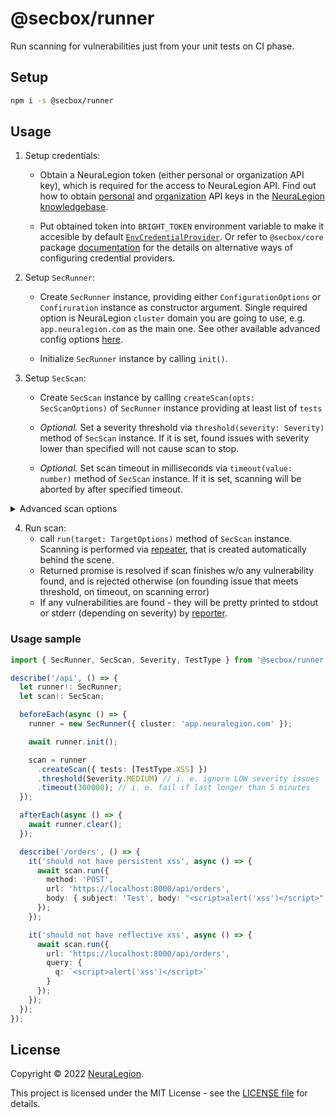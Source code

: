 # @secbox/runner

Run scanning for vulnerabilities just from your unit tests on CI phase.

## Setup

```bash
npm i -s @secbox/runner
```

## Usage

1.  Setup credentials:

    - Obtain a NeuraLegion token (either personal or organization API key), which is required for the access to NeuraLegion API. Find out how to obtain [personal](https://docs.brightsec.com/docs/manage-your-personal-account#manage-your-personal-api-keys-authentication-tokens) and [organization](https://docs.brightsec.com/docs/manage-your-organization#manage-organization-apicli-authentication-tokens) API keys in the [NeuraLegion knowledgebase](https://docs.brightsec.com).

    - Put obtained token into `BRIGHT_TOKEN` environment variable to make it accesible by default [`EnvCredentialProvider`](https://github.com/NeuraLegion/sec-tester-js/tree/master/packages/core#envcredentialprovider). Or refer to `@secbox/core` package [documentation](https://github.com/NeuraLegion/secbox-sdk-js/tree/master/packages/core#credentials) for the details on alternative ways of configuring credential providers.

2.  Setup `SecRunner`:

    - Create `SecRunner` instance, providing either `ConfigurationOptions` or `Confiruration` instance as constructor argument.
      Single required option is NeuraLegion `cluster` domain you are going to use, e.g. `app.neuralegion.com` as the main one.
      See other available advanced config options [here](https://github.com/NeuraLegion/sec-tester-js/tree/master/packages/core#options).

    - Initialize `SecRunner` instance by calling `init()`.

3.  Setup `SecScan`:

    - Create `SecScan` instance by calling `createScan(opts: SecScanOptions)` of `SecRunner` instance providing at least list of `tests`

    - _Optional._ Set a severity threshold via `threshold(severity: Severity)` method of `SecScan` instance.
      If it is set, found issues with severity lower than specified will not cause scan to stop.

    - _Optional._ Set scan timeout in milliseconds via `timeout(value: number)` method of `SecScan` instance.
      If it is set, scanning will be aborted by after specified timeout.

<details>
<summary>Advanced scan options</summary>

| Name                   | Mandatory | Default                       | Description                                                                                                                            |
| ---------------------- | --------- | ----------------------------- | -------------------------------------------------------------------------------------------------------------------------------------- |
| `tests`                | Yes       | N/A                           | The list of tests to be performed against the target application. [See full list](https://docs.brightsec.com/docs/vulnerability-guide) |
| `smart`                | No        | true                          | Enabled by default to minimize scan time by using automatic smart decisions regarding parameter skipping, detection phases, etc.       |
| `skipStaticParams`     | No        | true                          | Detects if a parameter has any effect on the target behavior when changed, and skip testing static parameters.                         |
| `poolSize`             | No        | 10                            | Sets the maximum concurrent requests for the scan, to control the load on your server.                                                 |
| `attackParamLocations` | No        | ['body', 'query', 'fragment'] | Defines which part of the request to attack. Additionally available values are 'header' and 'path'                                     |
| `slowEpTimeout`        | No        | 1000                          | Skip entry-points that take longer to respond than specified ms value                                                                  |
| `name`                 | No        | _endpoint name_               | The scan name. Default one will look like `GET https://example.com/`.                                                                  |

</details>

4.  Run scan:
    - call `run(target: TargetOptions)` method of `SecScan` instance. Scanning is performed via [repeater](https://github.com/NeuraLegion/sec-tester-js/tree/master/packages/repeater), that is created automatically behind the scene.
    - Returned promise is resolved if scan finishes w/o any vulnerability found, and is rejected otherwise (on founding issue that meets threshold, on timeout, on scanning error)
    - If any vulnerabilities are found - they will be pretty printed to stdout or stderr (depending on severity) by [reporter](https://github.com/NeuraLegion/sec-tester-js/tree/master/packages/reporter).

### Usage sample

```ts
import { SecRunner, SecScan, Severity, TestType } from '@secbox/runner';

describe('/api', () => {
  let runner!: SecRunner;
  let scan!: SecScan;

  beforeEach(async () => {
    runner = new SecRunner({ cluster: 'app.neuralegion.com' });

    await runner.init();

    scan = runner
      .createScan({ tests: [TestType.XSS] })
      .threshold(Severity.MEDIUM) // i. e. ignore LOW severity issues
      .timeout(300000); // i. e. fail if last longer than 5 minutes
  });

  afterEach(async () => {
    await runner.clear();
  });

  describe('/orders', () => {
    it('should not have persistent xss', async () => {
      await scan.run({
        method: 'POST',
        url: 'https://localhost:8000/api/orders',
        body: { subject: 'Test', body: "<script>alert('xss')</script>" }
      });
    });

    it('should not have reflective xss', async () => {
      await scan.run({
        url: 'https://localhost:8000/api/orders',
        query: {
          q: `<script>alert('xss')</script>`
        }
      });
    });
  });
});
```

## License

Copyright © 2022 [NeuraLegion](https://github.com/NeuraLegion).

This project is licensed under the MIT License - see the [LICENSE file](LICENSE) for details.
